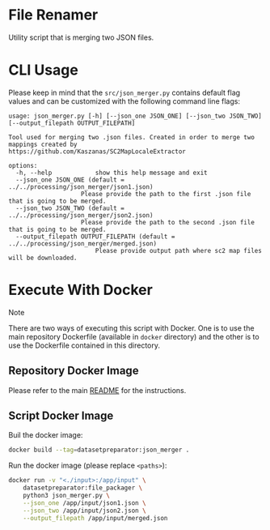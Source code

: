 # File Renamer

Utility script that is merging two JSON files.

# CLI Usage

Please keep in mind that the  ```src/json_merger.py``` contains default flag values and can be customized with the following command line flags:
```
usage: json_merger.py [-h] [--json_one JSON_ONE] [--json_two JSON_TWO] [--output_filepath OUTPUT_FILEPATH]

Tool used for merging two .json files. Created in order to merge two mappings created by
https://github.com/Kaszanas/SC2MapLocaleExtractor

options:
  -h, --help            show this help message and exit
  --json_one JSON_ONE (default = ../../processing/json_merger/json1.json)
                    Please provide the path to the first .json file that is going to be merged.
  --json_two JSON_TWO (default = ../../processing/json_merger/json2.json)
                    Please provide the path to the second .json file that is going to be merged.
  --output_filepath OUTPUT_FILEPATH (default = ../../processing/json_merger/merged.json)
                        Please provide output path where sc2 map files will be downloaded.
```

# Execute With Docker

> [!NOTE]
> There are two ways of executing this script with Docker. One is to use the main repository Dockerfile (available in `docker` directory) and the other is to use the Dockerfile contained in this directory.

## Repository Docker Image

Please refer to the main [README](../../README.md) for the instructions.

## Script Docker Image

Buil the docker image:
```bash
docker build --tag=datasetpreparator:json_merger .
```

Run the docker image (please replace `<paths>`):
```bash
docker run -v "<./input>:/app/input" \
    datasetpreparator:file_packager \
    python3 json_merger.py \
    --json_one /app/input/json1.json \
    --json_two /app/input/json2.json \
    --output_filepath /app/input/merged.json
```
